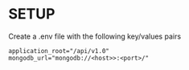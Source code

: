 # SETUP
Create a .env file with the following key/values pairs

````
application_root="/api/v1.0"
mongodb_url="mongodb://<host>>:<port>/"
````
